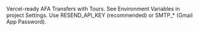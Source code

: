 Vercel-ready AFA Transfers with Tours. See Environment Variables in project Settings. Use RESEND_API_KEY (recommended) or SMTP_* (Gmail App Password).